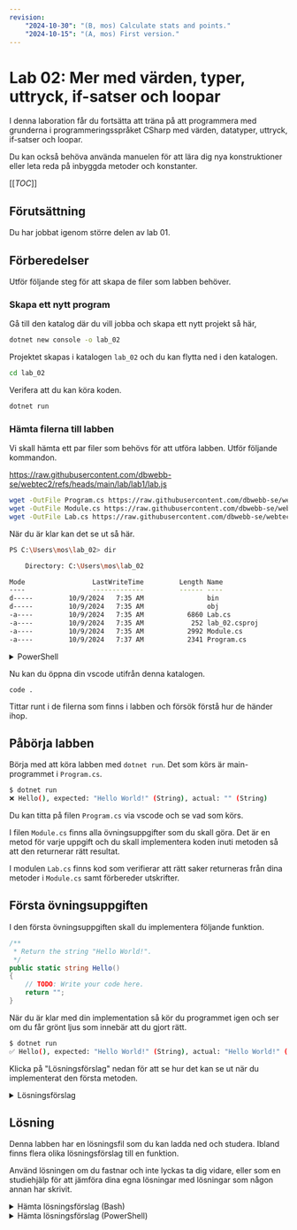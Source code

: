 ```yaml
---
revision:
    "2024-10-30": "(B, mos) Calculate stats and points."
    "2024-10-15": "(A, mos) First version."
---
```

Lab 02: Mer med värden, typer, uttryck, if-satser och loopar 
===========================

I denna laboration får du fortsätta att träna på att programmera med grunderna i programmeringsspråket CSharp med värden, datatyper, uttryck, if-satser och loopar.

Du kan också behöva använda manuelen för att lära dig nya konstruktioner eller leta reda på inbyggda metoder och konstanter.

[[_TOC_]]



Förutsättning
---------------------------

Du har jobbat igenom större delen av lab 01.



Förberedelser
---------------------------

Utför följande steg för att skapa de filer som labben behöver.



### Skapa ett nytt program

Gå till den katalog där du vill jobba och skapa ett nytt projekt så här,

```bash
dotnet new console -o lab_02
```

Projektet skapas i katalogen `lab_02` och du kan flytta ned i den katalogen.

```bash
cd lab_02
```

Verifera att du kan köra koden.

```bash
dotnet run
```



### Hämta filerna till labben

Vi skall hämta ett par filer som behövs för att utföra labben. Utför följande kommandon.

https://raw.githubusercontent.com/dbwebb-se/webtec2/refs/heads/main/lab/lab1/lab.js

```bash
wget -OutFile Program.cs https://raw.githubusercontent.com/dbwebb-se/webtec2/refs/heads/main/lab/lab_02/Program.cs
wget -OutFile Module.cs https://raw.githubusercontent.com/dbwebb-se/webtec2/refs/heads/main/lab/lab_02/Module.cs
wget -OutFile Lab.cs https://raw.githubusercontent.com/dbwebb-se/webtec2/refs/heads/main/lab/lab_02/Lab.cs
```

När du är klar kan det se ut så här.

```bash
PS C:\Users\mos\lab_02> dir

    Directory: C:\Users\mos\lab_02

Mode                 LastWriteTime         Length Name
----                 -------------         ------ ----
d-----         10/9/2024   7:35 AM                bin
d-----         10/9/2024   7:35 AM                obj
-a----         10/9/2024   7:35 AM           6860 Lab.cs
-a----         10/9/2024   7:35 AM            252 lab_02.csproj
-a----         10/9/2024   7:35 AM           2992 Module.cs
-a----         10/9/2024   7:37 AM           2341 Program.cs
```



<details>
<summary>PowerShell</summary>

```bash
wget -OutFile Program.cs https://gitlab.com/mikael-roos/programmering1/-/raw/main/lab/lab_02/Program.cs
wget -OutFile Module.cs https://gitlab.com/mikael-roos/programmering1/-/raw/main/lab/lab_02/Module.cs
wget -OutFile Lab.cs https://gitlab.com/mikael-roos/programmering1/-/raw/main/lab/lab_02/Lab.cs
```

När du är klar kan det se ut så här.

```bash
PS C:\Users\mos\lab_02> dir

    Directory: C:\Users\mos\lab_02

Mode                 LastWriteTime         Length Name
----                 -------------         ------ ----
d-----         10/9/2024   7:35 AM                bin
d-----         10/9/2024   7:35 AM                obj
-a----         10/9/2024   7:35 AM           6860 Lab.cs
-a----         10/9/2024   7:35 AM            252 lab_02.csproj
-a----         10/9/2024   7:35 AM           2992 Module.cs
-a----         10/9/2024   7:37 AM           2341 Program.cs
```

</details>

Nu kan du öppna din vscode utifrån denna katalogen.

```
code .
```

Tittar runt i de filerna som finns i labben och försök förstå hur de händer ihop.



Påbörja labben
---------------------------

Börja med att köra labben med `dotnet run`. Det som körs är main-programmet i `Program.cs`.

```bash
$ dotnet run
❌ Hello(), expected: "Hello World!" (String), actual: "" (String)
```

Du kan titta på filen `Program.cs` via vscode och se vad som körs.

I filen `Module.cs` finns alla övningsuppgifter som du skall göra. Det är en metod för varje uppgift och du skall implementera koden inuti metoden så att den returnerar rätt resultat.

I modulen `Lab.cs` finns kod som verifierar att rätt saker returneras från dina metoder i `Module.cs` samt förbereder utskrifter.



Första övningsuppgiften
---------------------------

I den första övningsuppgiften skall du implementera följande funktion.

```csharp
/**
 * Return the string "Hello World!".
 */
public static string Hello()
{
    // TODO: Write your code here.
    return "";
}
```

När du är klar med din implementation så kör du programmet igen och ser om du får grönt ljus som innebär att du gjort rätt.

```bash
$ dotnet run
✅ Hello(), expected: "Hello World!" (String), actual: "Hello World!" (String)
```

Klicka på "Lösningsförslag" nedan för att se hur det kan se ut när du implementerat den första metoden.

<details>
<summary>Lösningsförslag</summary>

```csharp
/**
 * Return the string "Hello World!".
 */
public static string Hello()
{
    // TODO: Write your code here.
    return "Hello World!";
}
```

</details>



Lösning
---------------------------

Denna labben har en lösningsfil som du kan ladda ned och studera. Ibland finns flera olika lösningsförslag till en funktion.

Använd lösningen om du fastnar och inte lyckas ta dig vidare, eller som en studiehjälp för att jämföra dina egna lösningar med lösningar som någon annan har skrivit.

<details>
<summary>Hämta lösningsförslag (Bash)</summary>

```bash
# Stå i katalogen där du har labben
wget -OutFile Solution.cs https://raw.githubusercontent.com/dbwebb-se/webtec2/refs/heads/main/lab/lab_02/Solution.cs
```

</details>


<details>
<summary>Hämta lösningsförslag (PowerShell)</summary>

```bash
# Stå i katalogen där du har labben
wget -OutFile Solution.cs https://raw.githubusercontent.com/dbwebb-se/webtec2/refs/heads/main/lab/lab_02/Solution.cs
```

</details>
